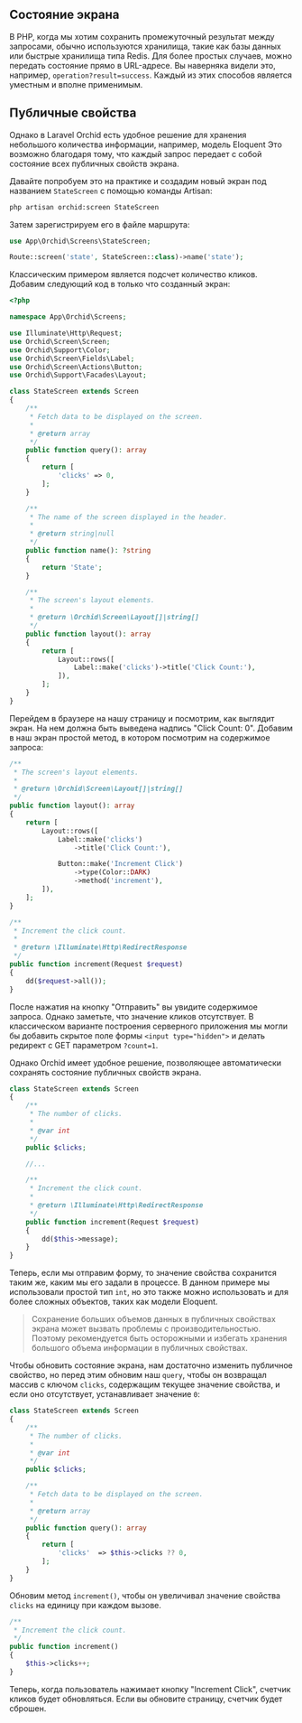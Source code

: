 ## Состояние экрана

В PHP, когда мы хотим сохранить промежуточный результат между запросами, обычно используются хранилища, такие как базы данных или быстрые хранилища типа Redis.
Для более простых случаев, можно передать состояние прямо в URL-адресе. Вы наверняка видели это, например, `operation?result=success`. Каждый из этих способов является уместным и вполне применимым.

## Публичные свойства


Однако в Laravel Orchid есть удобное решение для хранения небольшого количества информации, например, модель Eloquent
Это возможно благодаря тому, что каждый запрос передает с собой состояние всех публичных свойств экрана.

Давайте попробуем это на практике и создадим новый экран под названием `StateScreen` с помощью команды Artisan:

```bash
php artisan orchid:screen StateScreen
```

Затем зарегистрируем его в файле маршрута:

```php
use App\Orchid\Screens\StateScreen;

Route::screen('state', StateScreen::class)->name('state');
```

Классическим примером является подсчет количество кликов. Добавим следующий код в только что созданный экран:

```php
<?php

namespace App\Orchid\Screens;

use Illuminate\Http\Request;
use Orchid\Screen\Screen;
use Orchid\Support\Color;
use Orchid\Screen\Fields\Label;
use Orchid\Screen\Actions\Button;
use Orchid\Support\Facades\Layout;

class StateScreen extends Screen
{
    /**
     * Fetch data to be displayed on the screen.
     *
     * @return array
     */
    public function query(): array
    {
        return [
            'clicks' => 0,
        ];
    }

    /**
     * The name of the screen displayed in the header.
     *
     * @return string|null
     */
    public function name(): ?string
    {
        return 'State';
    }

    /**
     * The screen's layout elements.
     *
     * @return \Orchid\Screen\Layout[]|string[]
     */
    public function layout(): array
    {
        return [
            Layout::rows([
                Label::make('clicks')->title('Click Count:'),
            ]),
        ];
    }
}
```

Перейдем в браузере на нашу страницу и посмотрим, как выглядит экран. На нем должна быть выведена надпись "Click Count: 0". Добавим в наш экран простой метод, в котором посмотрим на содержимое запроса:

```php
/**
 * The screen's layout elements.
 *
 * @return \Orchid\Screen\Layout[]|string[]
 */
public function layout(): array
{
    return [
        Layout::rows([
            Label::make('clicks')
                ->title('Click Count:'),

            Button::make('Increment Click')
                ->type(Color::DARK)
                ->method('increment'),
        ]),
    ];
}

/**
 * Increment the click count.
 *
 * @return \Illuminate\Http\RedirectResponse
 */
public function increment(Request $request)
{
    dd($request->all());
}
```

После нажатия на кнопку "Отправить" вы увидите содержимое запроса. Однако заметьте, что значение кликов отсутствует. В классическом варианте построения серверного приложения мы могли бы добавить скрытое поле формы `<input type="hidden">` и делать редирект с GET параметром `?count=1`.

Однако Orchid имеет удобное решение, позволяющее автоматически сохранять состояние публичных свойств экрана.

```php
class StateScreen extends Screen
{
    /**
     * The number of clicks.
     *
     * @var int
     */
    public $clicks;

    //...

    /**
     * Increment the click count.
     *
     * @return \Illuminate\Http\RedirectResponse
     */
    public function increment(Request $request)
    {
        dd($this->message);
    }
}
```

Теперь, если мы отправим форму, то значение свойства сохранится таким же, каким мы его задали в процессе. В данном примере мы использовали простой тип `int`, но это также можно использовать и для более сложных объектов, таких как модели Eloquent.

> Сохранение больших объемов данных в публичных свойствах экрана может вызвать проблемы с производительностью. Поэтому рекомендуется быть осторожными и избегать хранения большого объема информации в публичных свойствах.

Чтобы обновить состояние экрана, нам достаточно изменить публичное свойство, но перед этим обновим наш `query`, чтобы он возвращал массив с ключом `clicks`, содержащим текущее значение свойства, и если оно отсутствует, устанавливает значение `0`:

```php
class StateScreen extends Screen
{
    /**
     * The number of clicks.
     *
     * @var int
     */
    public $clicks;

    /**
     * Fetch data to be displayed on the screen.
     *
     * @return array
     */
    public function query(): array
    {
        return [
            'clicks'  => $this->clicks ?? 0,
        ];
    }
}
```

Обновим метод `increment()`, чтобы он увеличивал значение свойства `clicks` на единицу при каждом вызове.

```php
/**
 * Increment the click count.
 */
public function increment()
{
    $this->clicks++;
}
```

Теперь, когда пользователь нажимает кнопку "Increment Click", счетчик кликов будет обновляться. Если вы обновите страницу, счетчик будет сброшен.
